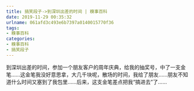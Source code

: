```yaml
---
title: 搞笑段子->到深圳出差的时间 | 糗事百科
date: 2019-11-29 00:35:32
urlname: 061afd3c493e6b7397a0140015770f36
tags: 
- 糗事百科
categories:
- 糗事百科
- 搞笑段子
---
```

到深圳出差的时间，参加一个朋友客户的周年庆典，给我的抽奖号，中了一支金笔……这金笔我没好意思拿，大几千块呢，散场的时间，我给了朋友……朋友不知道什么时间又塞到了我包里……后来，这支金笔差点把我“搞进去”了……


